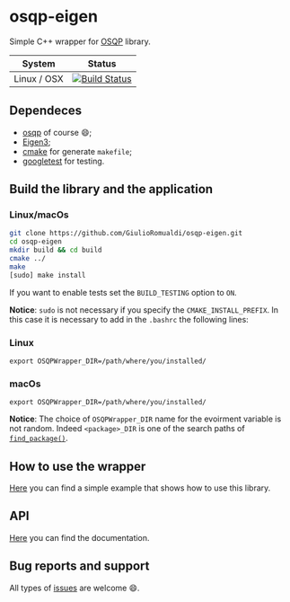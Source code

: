 # osqp-eigen
Simple C++ wrapper for [OSQP](http://osqp.readthedocs.io/en/latest/index.html) library. 

| System        | Status        |
| ------------- |:-------------:|
|Linux / OSX      | [![Build Status](https://travis-ci.org/GiulioRomualdi/OSQP-Wrapper.svg?branch=master)](https://travis-ci.org/GiulioRomualdi/OSQP-Wrapper)  | 


## Dependeces
- [osqp](http://osqp.readthedocs.io/en/latest/index.html) of course :smile:;
- [Eigen3](http://eigen.tuxfamily.org/index.php?title=Main_Page);
- [cmake](https://cmake.org/) for generate `makefile`;
- [googletest](https://github.com/google/googletest) for testing.  

## Build the library and the application
### Linux/macOs
```sh
git clone https://github.com/GiulioRomualdi/osqp-eigen.git
cd osqp-eigen
mkdir build && cd build
cmake ../
make
[sudo] make install
```
If you want to enable tests set the `BUILD_TESTING` option to `ON`.

**Notice**: ``sudo`` is not necessary if you specify the ``CMAKE_INSTALL_PREFIX``. In this case it is necessary to add in the ``.bashrc`` the following lines:

### Linux
```
export OSQPWrapper_DIR=/path/where/you/installed/
```

### macOs
```
export OSQPWrapper_DIR=/path/where/you/installed/
```

**Notice**:  The choice of `OSQPWrapper_DIR` name for the evoirment variable is not random. Indeed `<package>_DIR` is one of the search paths of [`find_package()`](https://cmake.org/cmake/help/v3.0/command/find_package.html).

## How to use the wrapper
[Here](./example/) you can find a simple example that shows how to use this library.  

## API
[Here](https://giulioromualdi.github.io/osqp-eigen/) you can find the documentation.

## Bug reports and support
All types of [issues](https://github.com/GiulioRomualdi/osqp-eigen/issues/new) are welcome :smile:. 
